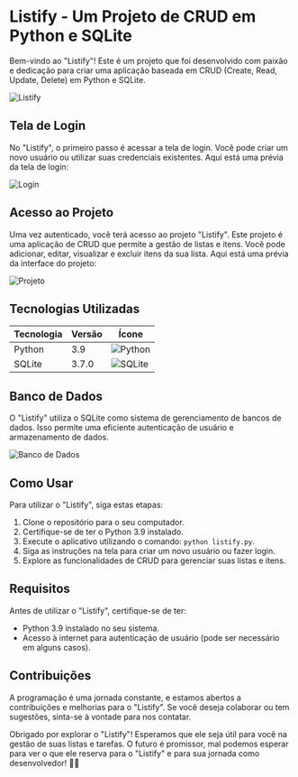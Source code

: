 # Listify - Um Projeto de CRUD em Python e SQLite

Bem-vindo ao "Listify"! Este é um projeto que foi desenvolvido com paixão e dedicação para criar uma aplicação baseada em CRUD (Create, Read, Update, Delete) em Python e SQLite.

![Listify](https://github.com/edvaldovitor250/Listify/assets/116117189/33ce830b-ee6a-45ba-9ca7-6d69c7a75205)

## Tela de Login

No "Listify", o primeiro passo é acessar a tela de login. Você pode criar um novo usuário ou utilizar suas credenciais existentes. Aqui está uma prévia da tela de login:

![Login](https://github.com/edvaldovitor250/Listify/assets/116117189/a53d3417-dbdb-4b2c-b9e3-a39beb130202)

## Acesso ao Projeto

Uma vez autenticado, você terá acesso ao projeto "Listify". Este projeto é uma aplicação de CRUD que permite a gestão de listas e itens. Você pode adicionar, editar, visualizar e excluir itens da sua lista. Aqui está uma prévia da interface do projeto:

![Projeto](https://github.com/edvaldovitor250/Listify/assets/116117189/ddf4dd67-1d5e-41fe-ba65-8332c1782d33)

## Tecnologias Utilizadas

| Tecnologia  | Versão |  Ícone   |
|-------------|-------|---------|
| Python      | 3.9   | ![Python](https://www.python.org/static/community_logos/python-logo.png) |
| SQLite      | 3.7.0 | ![SQLite](https://www.sqlite.org/images/sqlite370_banner.gif) |

## Banco de Dados

O "Listify" utiliza o SQLite como sistema de gerenciamento de bancos de dados. Isso permite uma eficiente autenticação de usuário e armazenamento de dados.

![Banco de Dados](https://github.com/edvaldovitor250/Listify/assets/116117189/68c1cc4f-4b74-45a6-8e7b-fa85a35bafa2)

## Como Usar

Para utilizar o "Listify", siga estas etapas:

1. Clone o repositório para o seu computador.
2. Certifique-se de ter o Python 3.9 instalado.
3. Execute o aplicativo utilizando o comando: `python listify.py`.
4. Siga as instruções na tela para criar um novo usuário ou fazer login.
5. Explore as funcionalidades de CRUD para gerenciar suas listas e itens.

## Requisitos

Antes de utilizar o "Listify", certifique-se de ter:

- Python 3.9 instalado no seu sistema.
- Acesso à internet para autenticação de usuário (pode ser necessário em alguns casos).

## Contribuições

A programação é uma jornada constante, e estamos abertos a contribuições e melhorias para o "Listify". Se você deseja colaborar ou tem sugestões, sinta-se à vontade para nos contatar.

Obrigado por explorar o "Listify"! Esperamos que ele seja útil para você na gestão de suas listas e tarefas. O futuro é promissor, mal podemos esperar para ver o que ele reserva para o "Listify" e para sua jornada como desenvolvedor! 🚀🌟
